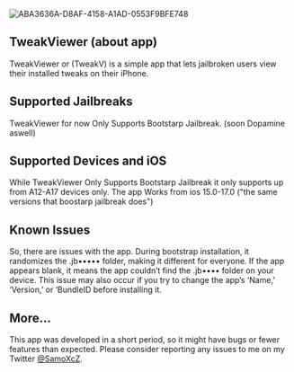 
![ABA3636A-D8AF-4158-A1AD-0553F9BFE748](https://github.com/SamoXcZ/TweakViewer/assets/111131419/c153cf4c-a938-49d9-b04a-40baf29741bf)


## TweakViewer (about app)
TweakViewer or (TweakV) is a simple app that lets jailbroken users view their installed tweaks on their iPhone.

## Supported Jailbreaks

TweakViewer for now Only Supports
Bootstarp Jailbreak.
(soon Dopamine aswell)

## Supported Devices and iOS
While TweakViewer Only Supports
Bootstarp Jailbreak it only supports
up from A12-A17 devices only.
The app Works from ios 15.0-17.0 ("the same versions that boostarp jailbreak does")

## Known Issues
So, there are issues with the app. During bootstrap installation, it randomizes the .jb••••• folder, making it different for everyone. If the app appears blank, it means the app couldn’t find the .jb•••• folder on your device. This issue may also occur if you try to change the app’s ‘Name,’ ‘Version,’ or ‘BundleID before installing it.

## More...
This app was developed in a short period, so it might have bugs or fewer features than expected. Please consider reporting any issues to me on my Twitter [@SamoXcZ](https://twitter.com/SamoXcZ).
